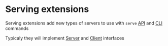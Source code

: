 # Serving extensions

Serving extensions add new types of servers to use with `serve`
[API](/doc/api-reference/serve) and [CLI](/doc/command-reference/serve) commands

Typicaly they will implement [Server](/doc/user-guide/mlem-abcs#builder) and
[Client](/doc/user-guide/mlem-abcs#client) interfaces
